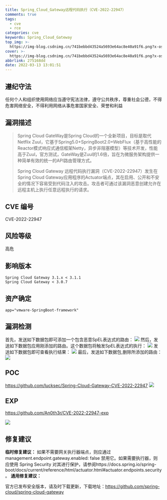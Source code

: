 ```yaml
---
title: Spring_Cloud_Gateway远程代码执行（CVE-2022-22947）
comments: true
tags:
  - cve
  - rce
categories: cve
keywords: Spring_Cloud_Gateway
top_img: >-
  https://img-blog.csdnimg.cn/741bebbd43524a5693e64ac8e40a91f6.png?x-oss-process=image
cover: >-
  https://img-blog.csdnimg.cn/741bebbd43524a5693e64ac8e40a91f6.png?x-oss-process=image
abbrlink: 275168dd
date: 2022-03-13 13:01:51
---
```


## 遵纪守法

任何个人和组织使用网络应当遵守宪法法律，遵守公共秩序，尊重社会公德，不得危害网络安全，不得利用网络从事危害国家安全、荣誉和利益

## 漏洞描述

> Spring Cloud GateWay是Spring Cloud的⼀个全新项⽬，⽬标是取代Netflix
> Zuul，它基于Spring5.0+SpringBoot2.0+WebFlux（基于⾼性能的Reactor模式响应式通信框架Netty，异步⾮阻塞模型）等技术开发，性能⾼于Zuul，官⽅测试，GateWay是Zuul的1.6倍，旨在为微服务架构提供⼀种简单有效的统⼀的API路由管理⽅式。
>
> Spring Cloud Gateway 远程代码执行漏洞（CVE-2022-22947）发生在Spring Cloud
> Gateway应用程序的Actuator端点，其在启用、公开和不安全的情况下容易受到代码注入的攻击。攻击者可通过该漏洞恶意创建允许在远程主机上执行任意远程执行的请求。



## CVE 编号

CVE-2022-22947

## 风险等级

高危

## 影响版本

```
Spring Cloud Gateway 3.1.x < 3.1.1
Spring Cloud Gateway < 3.0.7
```

## 资产确定

```
app="vmware-SpringBoot-framework"
```

## 漏洞检测

首先，发送如下数据包即可添加一个包含恶意SpEL表达式的路由：
![](https://img-blog.csdnimg.cn/741bebbd43524a5693e64ac8e40a91f6.png?x-oss-process=image)
然后，发送如下数据包应用刚添加的路由。这个数据包将触发SpEL表达式的执行：
![](https://img-blog.csdnimg.cn/444f472845fd4170a68edc0c5e6f7f34.png?x-oss-process=image)
发送如下数据包即可查看执行结果：
![](https://img-blog.csdnimg.cn/d8ae4461a499449ca4852e0f75129a3e.png?x-oss-process=image)
最后，发送如下数据包,删除所添加的路由：
![](https://img-blog.csdnimg.cn/63dcb641f798404ea65a678c4a9baf3e.png?x-oss-process=image)

## POC

https://github.com/lucksec/Spring-Cloud-Gateway-CVE-2022-22947
![](https://img-blog.csdnimg.cn/459364dceab14074889d5218c0d52474.png?x-oss-process=image)

## EXP

https://github.com/An0th3r/CVE-2022-22947-exp

![](https://cdn-zhiji-icu.oss-cn-hangzhou.aliyuncs.com/2021/1.png)

## 修复建议

**临时修复建议：**
如果不需要网关执行器端点，则应通过 management.endpoint.gateway.enabled: false 禁用它。如果需要执行器，则应使用 Spring Security 对其进行保护，请参阅https://docs.spring.io/spring-boot/docs/current/reference/html/actuator.html#actuator.endpoints.security。
**通用修复建议：**

官方已发布安全版本，请及时下载更新，下载地址：https://github.com/spring-cloud/spring-cloud-gateway
